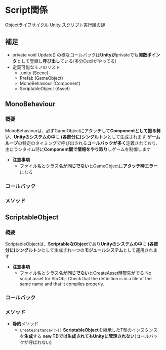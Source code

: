 # Script関係

[Objectライフサイクル](\画像\Objectライフサイクル.drawio.png)
[Unity スクリプト実行順の謎](https://ameblo.jp/sugawara-monolizm/entry-11889665729.html)

## 補足

- private void Update() の様なコールバックは**Unityが**privateでも**関数ポインタ**として登録し**呼び出し**ている(多分Cecilがやってる)
- 定義可能なモノのリスト
  - .unity (Scene)
  - Prefab (GameObject)
  - MonoBehaviour (Component)
  - ScriptableObject (Asset)

## MonoBehaviour

### 概要

MonoBehaviourは、必ずGameObjectにアタッチして**Componentとして振る舞い**、**Unityのシステムの中**に **(各部分に)シングルトン**として生成されます
**ゲームループ**の特定のタイミングで呼び出される**コールバックが多く**定義されており、主にランタイム時に**Component間で情報をやり取り**しゲームを制御します

- **注意事項**
  - ファイル名とクラス名が**同じでない**とGameObjectに**アタッチ時エラー**になる

### コールバック

### メソッド

## ScriptableObject

### 概要

ScriptableObjectは、**ScriptableなObject**であり**Unityのシステムの中**に **(各部分に)シングルトン**として生成され一つの**モジュールシステム**として運用されます

- **注意事項**
  - ファイル名とクラス名が**同じでない**とCreateAsset時警告がでる
  No script asset for ScrObj. Check that the definition is in a file of the same name and that it compiles properly.

### コールバック

### メソッド

- **静的**メソッド
  - `CreateInstance<T>()`
  **ScriptableObject**を継承したT型のインスタンスを**生成**する
  **new T()**では生成されても**Unityに管理されない**(コールバックが呼ばれない)

